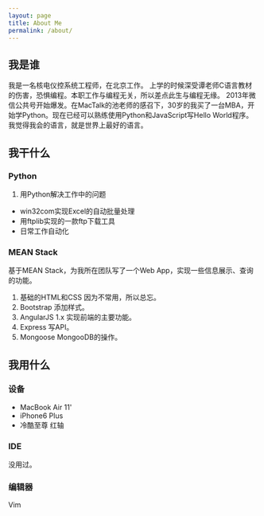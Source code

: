 ```yaml
---
layout: page
title: About Me
permalink: /about/
---
```


## 我是谁
我是一名核电仪控系统工程师，在北京工作。
上学的时候深受谭老师C语言教材的伤害，恐惧编程。本职工作与编程无关，所以差点此生与编程无缘。
2013年微信公共号开始爆发。在MacTalk的池老师的感召下，30岁的我买了一台MBA，开始学Python。现在已经可以熟练使用Python和JavaScript写Hello World程序。我觉得我会的语言，就是世界上最好的语言。

## 我干什么

### Python
1. 用Python解决工作中的问题
- win32com实现Excel的自动批量处理
- 用ftplib实现的一款ftp下载工具
- 日常工作自动化

### MEAN Stack
基于MEAN Stack，为我所在团队写了一个Web App，实现一些信息展示、查询的功能。
1. 基础的HTML和CSS
因为不常用，所以总忘。
2. Bootstrap
添加样式。
3. AngularJS 1.x
实现前端的主要功能。
4. Express
写API。
5. Mongoose
MongooDB的操作。

## 我用什么

### 设备
- MacBook Air 11'
- iPhone6 Plus
- 冷酷至尊 红轴

### IDE
没用过。

### 编辑器
Vim
